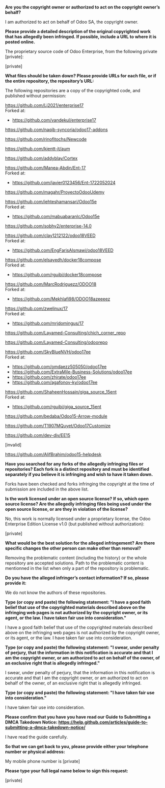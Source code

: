 **Are you the copyright owner or authorized to act on the copyright
owner’s behalf?**

I am authorized to act on behalf of Odoo SA, the copyright owner.

**Please provide a detailed description of the original copyrighted work
that has allegedly been infringed. If possible, include a URL to where
it is posted online.**

The proprietary source code of Odoo Enterprise, from the following
private [private]:

[private]  

**What files should be taken down? Please provide URLs for each file, or
if the entire repository, the repository’s URL:**

The following repositories are a copy of the copyrighted code, and published
without permission:

https://github.com/Lj2021/enterprise17  
Forked at:  
- https://github.com/vandekul/enterprise17  

https://github.com/naqib-syncoria/odoo17-addons  

https://github.com/rinofitochs/Newcode

https://github.com/kientt-it/aum

https://github.com/addyblay/Cortex

https://github.com/Manea-Abdin/Ent-17  
Forked at:  
- https://github.com/javier0123456/Ent-1722052024

https://github.com/magahr/ProyectoOdooUdemy

https://github.com/iehteshamansari/Odoo15e  
Forked at:  
- https://github.com/mabuabaranlc/Odoo15e

https://github.com/sobhy2/enterprise-14.0

https://github.com/clay1212122/odoo18VEED  
Forked at:  
- https://github.com/EngFarisAlsmawi/odoo18VEED

https://github.com/elsayedh/docker18compose  
Forked at:  
- https://github.com/rguibi/docker18compose

https://github.com/MarcRodriguezz/ODOO18  
Forked at:  
- https://github.com/Mekhlafi98/ODOO18azeeeez

https://github.com/zwelinux/17  
Forked at:  
- https://github.com/mrjdomingus/17

https://github.com/Layamed-Consulting/chich_corner_repo

https://github.com/Layamed-Consulting/odoorepo

https://github.com/SkyBlueNVH/odoo17ee  
Forked at:  
- https://github.com/omdaezz505050/odoo17ee  
- https://github.com/ExtraMile-Business-Solutions/odoo17ee  
- https://github.com/zhjrate/odoo17ee  
- https://github.com/agafonov-ky/odoo17ee  

https://github.com/ShaheenHossain/giga_source_15ent  
Forked at:  
- https://github.com/rguibi/giga_source_15ent

https://github.com/bedaba/Odoo15-Arrow-module

https://github.com/T1907MQuyet/Odoo17Customize

https://github.com/dev-div/EE15

[invalid]

https://github.com/AlifBrahim/odoo15-helpdesk


**Have you searched for any forks of the allegedly infringing files or
repositories? Each fork is a distinct repository and must be identified
separately if you believe it is infringing and wish to have it taken down.**

Forks have been checked and forks infringing the copyright at the time of 
submission are included in the above list.

**Is the work licensed under an open source license? If so, which open
source license? Are the allegedly infringing files being used under the
open source license, or are they in violation of the license?**

No, this work is normally licensed under a proprietary license, the Odoo
Enterprise Edition License v1.0 (but published without authorization):

[private]

**What would be the best solution for the alleged infringement? Are
there specific changes the other person can make other than removal?**

Removing the problematic content (including the history) or the whole repository
are accepted solutions. Path to the problematic content is mentionned in the 
list when only a part of the repository is problematic.

**Do you have the alleged infringer’s contact information? If so, please
provide it:**

We do not know the authors of these repositories.

**Type (or copy and paste) the following statement: "I have a good faith
belief that use of the copyrighted materials described above on the
infringing web pages is not authorized by the copyright owner, or its
agent, or the law. I have taken fair use into consideration."**

I have a good faith belief that use of the copyrighted materials
described above on the infringing web pages is not authorized by the
copyright owner, or its agent, or the law. I have taken fair use into
consideration.

**Type (or copy and paste) the following statement: "I swear, under
penalty of perjury, that the information in this notification is
accurate and that I am the copyright owner, or am authorized to act on
behalf of the owner, of an exclusive right that is allegedly infringed."**

I swear, under penalty of perjury, that the information in this
notification is accurate and that I am the copyright owner, or am
authorized to act on behalf of the owner, of an exclusive right that is
allegedly infringed.

**Type (or copy and paste) the following statement: "I have taken fair use 
into consideration."**

I have taken fair use into consideration.

**Please confirm that you have you have read our Guide to Submitting a
DMCA Takedown Notice:
https://help.github.com/articles/guide-to-submitting-a-dmca-takedown-notice/**

I have read the guide carefully.

**So that we can get back to you, please provide either your telephone
number or physical address:**

My mobile phone number is [private]  

**Please type your full legal name below to sign this request:**

[private]  
